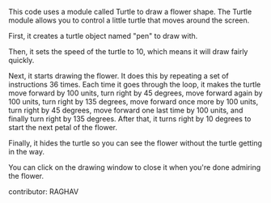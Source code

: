 This code uses a module called Turtle to draw a flower shape. The Turtle module allows you to control a little turtle that moves around the screen.

First, it creates a turtle object named "pen" to draw with.

Then, it sets the speed of the turtle to 10, which means it will draw fairly quickly.

Next, it starts drawing the flower. It does this by repeating a set of instructions 36 times. Each time it goes through the loop, it makes the turtle move forward by 100 units, turn right by 45 degrees, move forward again by 100 units, turn right by 135 degrees, move forward once more by 100 units, turn right by 45 degrees, move forward one last time by 100 units, and finally turn right by 135 degrees. After that, it turns right by 10 degrees to start the next petal of the flower.

Finally, it hides the turtle so you can see the flower without the turtle getting in the way.

You can click on the drawing window to close it when you're done admiring the flower.

contributor:
RAGHAV
